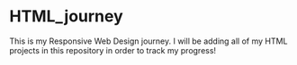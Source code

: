 # HTML_journey
This is my Responsive Web Design journey.
I will be adding all of my HTML projects in this repository in order to track my progress!
